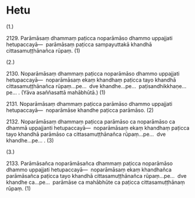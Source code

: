 

# Hetu







(1.)

2129\. Parāmāsaṃ dhammaṃ paṭicca noparāmāso dhammo uppajjati hetupaccayā—  parāmāsaṃ paṭicca sampayuttakā khandhā cittasamuṭṭhānañca rūpaṃ. (1)

(2.)

2130\. Noparāmāsaṃ dhammaṃ paṭicca noparāmāso dhammo uppajjati hetupaccayā—  noparāmāsaṃ ekaṃ khandhaṃ paṭicca tayo khandhā cittasamuṭṭhānañca rūpaṃ…pe…  dve khandhe…pe…  paṭisandhikkhaṇe…pe… . (Yāva asaññasattā mahābhūtā.) (1)

2131\. Noparāmāsaṃ dhammaṃ paṭicca parāmāso dhammo uppajjati hetupaccayā—  noparāmāse khandhe paṭicca parāmāso. (2)

2132\. Noparāmāsaṃ dhammaṃ paṭicca parāmāso ca noparāmāso ca dhammā uppajjanti hetupaccayā—  noparāmāsaṃ ekaṃ khandhaṃ paṭicca tayo khandhā parāmāso ca cittasamuṭṭhānañca rūpaṃ…pe…  dve khandhe…pe… . (3)

(3.)

2133\. Parāmāsañca noparāmāsañca dhammaṃ paṭicca noparāmāso dhammo uppajjati hetupaccayā—  noparāmāsaṃ ekaṃ khandhañca parāmāsañca paṭicca tayo khandhā cittasamuṭṭhānañca rūpaṃ…pe…  dve khandhe ca…pe…  parāmāse ca mahābhūte ca paṭicca cittasamuṭṭhānaṃ rūpaṃ. (1)



